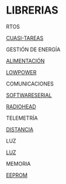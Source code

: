 # LIBRERIAS

RTOS

[CUASI-TAREAS](http://playground.arduino.cc/Code/SimpleTimer)

GESTIÓN DE ENERGÍA

[ALIMENTACIÓN](https://github.com/Yveaux/Arduino_Vcc)

[LOWPOWER](https://github.com/rocketscream/Low-Power)

COMUNICACIONES

[SOFTWARESERIAL](https://www.arduino.cc/en/Reference/SoftwareSerial)

[RADIOHEAD](http://www.airspayce.com/mikem/arduino/RadioHead/)

TELEMETRÍA

[DISTANCIA](http://playground.arduino.cc/Code/NewPing)

LUZ

[LUZ](https://github.com/claws/BH1750)

MEMORIA

[EEPROM](https://github.com/thijse/Arduino-EEPROMEx)
